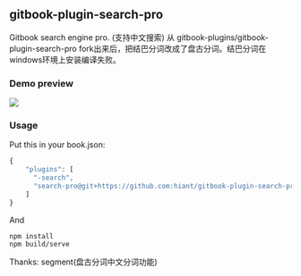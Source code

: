 ## gitbook-plugin-search-pro

Gitbook search engine pro. (支持中文搜索)
从 gitbook-plugins/gitbook-plugin-search-pro fork出来后，把结巴分词改成了盘古分词。结巴分词在windows环境上安装编译失败。

### Demo preview

![](https://raw.githubusercontent.com/gitbook-plugins/gitbook-plugin-search-pro/master/demo/show-1.gif)

### Usage

Put this in your book.json:

```js
{
    "plugins": [
      "-search",
      "search-pro@git+https://github.com:hiant/gitbook-plugin-search-pro.git"
    ]
}
```

And

```
npm install
npm build/serve
```

Thanks: segment(盘古分词中文分词功能)
